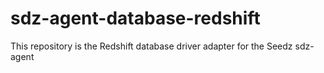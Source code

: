 # sdz-agent-database-redshift

This repository is the Redshift database driver adapter for the Seedz sdz-agent
